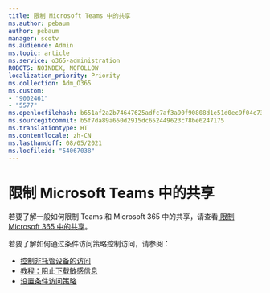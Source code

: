 ```yaml
---
title: 限制 Microsoft Teams 中的共享
ms.author: pebaum
author: pebaum
manager: scotv
ms.audience: Admin
ms.topic: article
ms.service: o365-administration
ROBOTS: NOINDEX, NOFOLLOW
localization_priority: Priority
ms.collection: Adm_O365
ms.custom:
- "9002461"
- "5577"
ms.openlocfilehash: b651af2a2b74647625adfc7af3a90f90808d1e51d0ec9f04c73313fd7232c4ac
ms.sourcegitcommit: b5f7da89a650d2915dc652449623c78be6247175
ms.translationtype: HT
ms.contentlocale: zh-CN
ms.lasthandoff: 08/05/2021
ms.locfileid: "54067038"
---
```

# <a name="limit-sharing-in-microsoft-teams"></a>限制 Microsoft Teams 中的共享

若要了解一般如何限制 Teams 和 Microsoft 365 中的共享，请查看[ 限制 Microsoft 365 中的共享](https://docs.microsoft.com/microsoft-365/solutions/microsoft-365-limit-sharing?view=o365-worldwide)。

若要了解如何通过条件访问策略控制访问，请参阅：

- [控制非托管设备的访问](https://docs.microsoft.com/sharepoint/control-access-from-unmanaged-devices)
- [教程：阻止下载敏感信息](https://docs.microsoft.com/cloud-app-security/use-case-proxy-block-session-aad)
- [设置条件访问策略](https://docs.microsoft.com/microsoft-365/business/set-up-conditional-access-policies?view=o365-worldwide)
